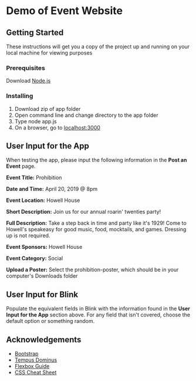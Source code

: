 # Demo of Event Website

## Getting Started
These instructions will get you a copy of the project up and running on your local machine for viewing purposes

### Prerequisites
Download [Node.js](https://nodejs.org/en/)

### Installing
1. Download zip of app folder
2. Open command line and change directory to the app folder
3. Type node app.js
4. On a browser, go to [localhost:3000](localhost:3000)

## User Input for the App
When testing the app, please input the following information in the **Post an Event** page.

**Event Title:** Prohibition

**Date and Time:** April 20, 2019 @ 8pm

**Event Location:** Howell House

**Short Description:** Join us for our annual roarin' twenties party!

**Full Description:** Take a step back in time and party like it's 1929! Come to Howell's speakeasy for good music, food, mocktails, and games. Dressing up is not required.

**Event Sponsors:** Howell House

**Event Category:** Social

**Upload a Poster:** Select the prohibition-poster, which should be in your computer's Downloads folder

## User Input for Blink
Populate the equivalent fields in Blink with the information found in the **User Input for the App** section above. For any field that isn't covered, choose the default option or something random.

## Acknowledgements
* [Bootstrap](https://getbootstrap.com/)
* [Tempus Dominus](https://tempusdominus.github.io/bootstrap-4/)
* [Flexbox Guide](https://css-tricks.com/snippets/css/a-guide-to-flexbox/)
* [CSS Cheat Sheet](https://htmlcheatsheet.com/css/)


